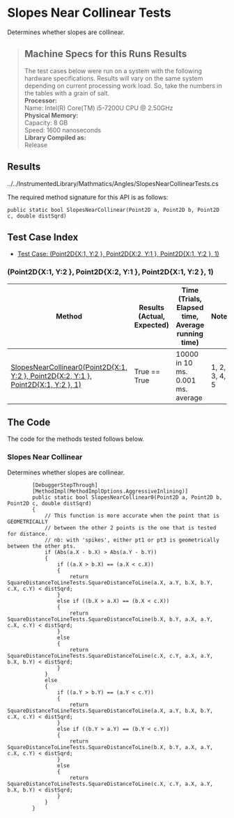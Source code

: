 # Slopes Near Collinear Tests

Determines whether slopes are collinear.

> ## Machine Specs for this Runs Results
> The test cases below were run on a system with the following hardware specifications. Results will vary on the same system depending on current processing work load. So, take the numbers in the tables with a grain of salt.  
> **Processor:**  
> Name: Intel(R) Core(TM) i5-7200U CPU @ 2.50GHz  
  > **Physical Memory:**  
> Capacity: 8 GB  
> Speed: 1600 nanoseconds  
  > **Library Compiled as:**  
> Release  

## Results

../../InstrumentedLibrary/Mathmatics/Angles/SlopesNearCollinearTests.cs

The required method signature for this API is as follows:

```CSharp
public static bool SlopesNearCollinear(Point2D a, Point2D b, Point2D c, double distSqrd)
```

## Test Case Index

- [Test Case: (Point2D{X:1, Y:2 }, Point2D{X:2, Y:1 }, Point2D{X:1, Y:2 }, 1)](#Point2D{X:1,-Y:2-},-Point2D{X:2,-Y:1-},-Point2D{X:1,-Y:2-},-1)

### (Point2D{X:1, Y:2 }, Point2D{X:2, Y:1 }, Point2D{X:1, Y:2 }, 1)

| Method | Results (Actual, Expected) | Time (Trials, Elapsed time, Average running time) | Notes |
|---|---|---|---|
| [SlopesNearCollinear0(Point2D{X:1, Y:2 }, Point2D{X:2, Y:1 }, Point2D{X:1, Y:2 }, 1)](#Slopes-Near-Collinear) | True == True | 10000 in 10 ms. 0.001 ms. average | 1, 2, 3, 4, 5 |

## The Code

The code for the methods tested follows below.

### Slopes Near Collinear

Determines whether slopes are collinear.  

```CSharp
        [DebuggerStepThrough]
        [MethodImpl(MethodImplOptions.AggressiveInlining)]
        public static bool SlopesNearCollinear0(Point2D a, Point2D b, Point2D c, double distSqrd)
        {
            // This function is more accurate when the point that is GEOMETRICALLY
            // between the other 2 points is the one that is tested for distance.
            // nb: with 'spikes', either pt1 or pt3 is geometrically between the other pts.
            if (Abs(a.X - b.X) > Abs(a.Y - b.Y))
            {
                if ((a.X > b.X) == (a.X < c.X))
                {
                    return SquareDistanceToLineTests.SquareDistanceToLine(a.X, a.Y, b.X, b.Y, c.X, c.Y) < distSqrd;
                }
                else if ((b.X > a.X) == (b.X < c.X))
                {
                    return SquareDistanceToLineTests.SquareDistanceToLine(b.X, b.Y, a.X, a.Y, c.X, c.Y) < distSqrd;
                }
                else
                {
                    return SquareDistanceToLineTests.SquareDistanceToLine(c.X, c.Y, a.X, a.Y, b.X, b.Y) < distSqrd;
                }
            }
            else
            {
                if ((a.Y > b.Y) == (a.Y < c.Y))
                {
                    return SquareDistanceToLineTests.SquareDistanceToLine(a.X, a.Y, b.X, b.Y, c.X, c.Y) < distSqrd;
                }
                else if ((b.Y > a.Y) == (b.Y < c.Y))
                {
                    return SquareDistanceToLineTests.SquareDistanceToLine(b.X, b.Y, a.X, a.Y, c.X, c.Y) < distSqrd;
                }
                else
                {
                    return SquareDistanceToLineTests.SquareDistanceToLine(c.X, c.Y, a.X, a.Y, b.X, b.Y) < distSqrd;
                }
            }
        }
```

